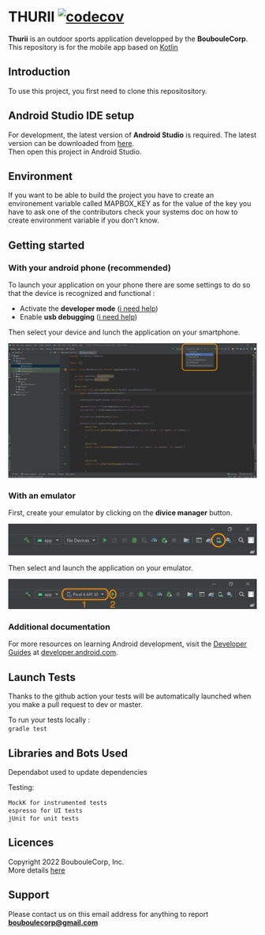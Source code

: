 # THURII  [![codecov](https://codecov.io/gh/Bouboule-Corp/thurii-mobile-kotlin/branch/master/graph/badge.svg?token=UVI9MFAXVK)](https://codecov.io/gh/Bouboule-Corp/thurii-mobile-kotlin)

**Thurii** is an outdoor sports application developped by the **BoubouleCorp**.  
This repository is for the mobile app based on [Kotlin](https://developer.android.com/kotlin)


## Introduction

To use this project, you first need to clone this repositository.

## Android Studio IDE setup

For development, the latest version of **Android Studio** is required. The latest version can be downloaded from [here](https://developer.android.com/studio/).   
Then open this project in Android Studio.

## Environment
If you want to be able to build the project you have to create an environement variable called MAPBOX_KEY as for the value of the key you have to ask one of the contributors check your systems doc on how to create environment variable if you don't know.

## Getting started

### With your android phone (recommended)

To launch your application on your phone there are some settings to do so that the device is recognized and functional : 
  - Activate the **developer mode** ([i need help](https://developer.android.com/studio/debug/dev-options.html#enable))
  - Enable **usb debugging** ([i need help](https://developer.android.com/studio/run/device.html#setting-up))


Then select your device and lunch the application on your smartphone.   

<img alt="create emulateur" src="./docs/docs_imgs/select_phone.png">

### With an emulator

First, create your emulator by clicking on the **divice manager** button.   

<img alt="create emulateur" src="./docs/docs_imgs/create_emulateur.png">

Then select and launch the application on your emulator.   

<img alt="lunch emulateur" src="./docs/docs_imgs/lunch_emulateur.png">
 
### Additional documentation

For more resources on learning Android development, visit the [Developer Guides](https://developer.android.com/guide) at [developer.android.com](https://developer.android.com/).

## Launch Tests

Thanks to the github action your tests will be automatically launched when you make a pull request to dev or master.

To run your tests locally :        
  `gradle test`

## Libraries and Bots Used

  Dependabot used to update dependencies
  
  Testing:
  
    MockK for instrumented tests
    espresso for UI tests
    jUnit for unit tests

## Licences

Copyright 2022 BoubouleCorp, Inc.     
More details [here](https://youtu.be/dQw4w9WgXcQ)

## Support

Please contact us on this email address for anything to report     
**bouboulecorp@gmail.com**
